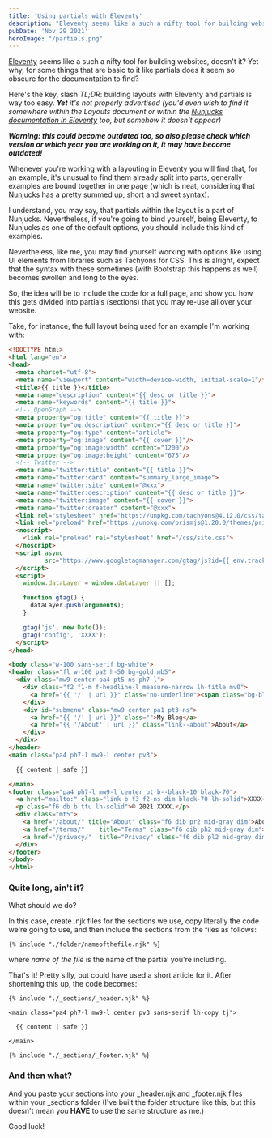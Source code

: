 ```yaml
---
title: 'Using partials with Eleventy'
description: "Eleventy seems like a such a nifty tool for building websites, doesn't it? Yet why, for some things that are basic to it like partials does it seem so obscure for the documentation to find?"
pubDate: 'Nov 29 2021'
heroImage: "/partials.png"
---
```


<!-- ![Using Partials](partials.png) -->


[Eleventy](https://www.11ty.dev) seems like a such a nifty tool for building websites, doesn't it? Yet why, for some things that are basic to it like partials does it seem so obscure for the documentation to find?

Here's the key, slash *TL;DR*: building layouts with Eleventy and partials is way too easy. ***Yet*** *it's not properly advertised (you'd even wish to find it somewhere within the Layouts document or within the [Nunjucks documentation in Eleventy](https://www.11ty.dev/docs/languages/nunjucks/) too, but somehow it doesn't appear)*

***Warning: this could become outdated too, so also please check which version or which year you are working on it, it may have become outdated!***

Whenever you're working with a layouting in Eleventy you will find that, for an example, it's unusual to find them already split into parts, generally examples are bound together in one page (which is neat, considering that [Nunjucks](https://mozilla.github.io/nunjucks/) has a pretty summed up, short and sweet syntax).

I understand, you may say, that partials within the layout is a part of Nunjucks. Nevertheless, if you're going to bind yourself, being Eleventy, to Nunjucks as one of the default options, you should include this kind of examples. 

Nevertheless, like me, you may find yourself working with options like using UI elements from libraries such as Tachyons for CSS. This is alright, expect that the syntax with these sometimes (with Bootstrap this happens as well) becomes swollen and long to the eyes.

So, the idea will be to include the code for a full page, and show you how this gets divided into partials (sections) that you may re-use all over your website.

Take, for instance, the full layout being used for an example I'm working with:

```html
<!DOCTYPE html>
<html lang="en">
<head>
  <meta charset="utf-8">
  <meta name="viewport" content="width=device-width, initial-scale=1"/>
  <title>{{ title }}</title>
  <meta name="description" content="{{ desc or title }}">
  <meta name="keywords" content="{{ title }}">
  <!-- OpenGraph -->
  <meta property="og:title" content="{{ title }}">
  <meta property="og:description" content="{{ desc or title }}">
  <meta property="og:type" content="article">
  <meta property="og:image" content="{{ cover }}"/>
  <meta property="og:image:width" content="1200"/>
  <meta property="og:image:height" content="675"/>
  <!-- Twitter -->
  <meta name="twitter:title" content="{{ title }}">
  <meta name="twitter:card" content="summary_large_image">
  <meta name="twitter:site" content="@xxx">
  <meta name="twitter:description" content="{{ desc or title }}">
  <meta name="twitter:image" content="{{ cover }}">
  <meta name="twitter:creator" content="@xxx">
  <link rel="stylesheet" href="https://unpkg.com/tachyons@4.12.0/css/tachyons.min.css" rel="preload" as="style"/>
  <link rel="preload" href="https://unpkg.com/prismjs@1.20.0/themes/prism-okaidia.css" rel="stylesheet">
  <noscript>
    <link rel="preload" rel="stylesheet" href="/css/site.css">
  </noscript>
  <script async
          src="https://www.googletagmanager.com/gtag/js?id={{ env.tracking.gtag }}">
  </script>
  <script>
    window.dataLayer = window.dataLayer || [];

    function gtag() {
      dataLayer.push(arguments);
    }

    gtag('js', new Date());
    gtag('config', 'XXXX');
  </script>
</head>

<body class="w-100 sans-serif bg-white">
<header class="fl w-100 pa2 h-50 bg-gold mb5">
  <div class="mw9 center pa4 pt5-ns ph7-l">
    <div class="f2 f1-m f-headline-l measure-narrow lh-title mv0">
      <a href="{{ '/' | url }}" class="no-underline"><span class="bg-black-90 lh-copy white pa3 tracked-tight">Parripollo</span></a>
    </div>
    <div id="submenu" class="mw9 center pa1 pt3-ns">
      <a href="{{ '/' | url }}" class="">My Blog</a>
      <a href="{{ '/About' | url }}" class="link--about">About</a>
    </div>
  </div>
</header>
<main class="pa4 ph7-l mw9-l center pv3">

  {{ content | safe }}

</main>
<footer class="pa4 ph7-l mw9-l center bt b--black-10 black-70">
  <a href="mailto:" class="link b f3 f2-ns dim black-70 lh-solid">XXXX</a>
  <p class="f6 db b ttu lh-solid">© 2021 XXXX.</p>
  <div class="mt5">
    <a href="/about/" title="About" class="f6 dib pr2 mid-gray dim">About</a>
    <a href="/terms/"    title="Terms" class="f6 dib ph2 mid-gray dim">Terms of Use</a>
    <a href="/privacy/"  title="Privacy" class="f6 dib pl2 mid-gray dim">Privacy</a>
  </div>
</footer>
</body>
</html>
```

### Quite long, ain't it? ###

What should we do?

In this case, create .njk files for the sections we use, copy literally the code we're going to use, and then include the sections from the files as follows:

```
{% include "./folder/nameofthefile.njk" %}
```

where _name of the file_ is the name of the partial you're including.

That's it! Pretty silly, but could have used a short article for it. After shortening this up, the code becomes:

```
{% include "./_sections/_header.njk" %}

<main class="pa4 ph7-l mw9-l center pv3 sans-serif lh-copy tj">

  {{ content | safe }}

</main>

{% include "./_sections/_footer.njk" %}
```

### And then what? ###

And you paste your sections into your _header.njk and _footer.njk files within your _sections folder (I've built the folder structure like this, but this doesn't mean you **HAVE** to use the same structure as me.)

Good luck!
